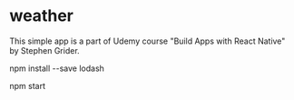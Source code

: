 # weather

This simple app is a part of Udemy course "Build Apps with React Native" by Stephen Grider.

npm install --save lodash

npm start
